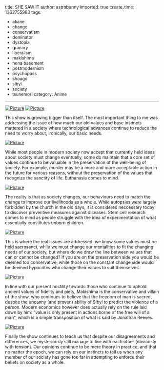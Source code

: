 title: SHE SAW IT
author: astrobunny
imported: true
create_time: 1362755983
tags:
- akane
- change
- conservatism
- dominator
- dystopia
- granary
- liberalism
- makishima
- nona basement
- postmodernism
- psychopass
- shougo
- sibyl
- society
- tsunemori
category: Anime
---
 [![](wp-uploads/2013/03/wpid-Commie-Psycho-Pass-20-F7CAD90B_0-500x281.jpg "Picture")](/images/wp-uploads/2013/03/wpid-Commie-Psycho-Pass-20-F7CAD90B_0.jpg)<!--more--> [![](wp-uploads/2013/03/wpid-Commie-Psycho-Pass-20-F7CAD90B_1-500x281.jpg "Picture")](/images/wp-uploads/2013/03/wpid-Commie-Psycho-Pass-20-F7CAD90B_1.jpg)  
  
This show is growing bigger than itself. The most important thing to me was addressing the issue of how much our old values and base instincts mattered in a society where technological advances continue to reduce the need to worry about, ironically, our basic needs.  
  
 [![](wp-uploads/2013/03/wpid-Commie-Psycho-Pass-20-F7CAD90B_2-500x281.jpg "Picture")](/images/wp-uploads/2013/03/wpid-Commie-Psycho-Pass-20-F7CAD90B_2.jpg)  
  
While most people in modern society now accept that currently held ideas about society must change eventually, some do maintain that a core set of values continue to be valuable in the preservation of the well-being of society. For example, murder may be a more and more acceptable action in the future for various reasons, without the preservation of the values that recognize the sanctity of life. Euthanasia comes to mind.  
  
 [![](wp-uploads/2013/03/wpid-Commie-Psycho-Pass-20-F7CAD90B_3-500x281.jpg "Picture")](/images/wp-uploads/2013/03/wpid-Commie-Psycho-Pass-20-F7CAD90B_3.jpg)  
  
The reality is that as society changes, our behaviours need to match the change to improve our livelihoods as a whole. While autopsies were largely forbidden by the church in the old days, it is considered neccessary today to discover preventive measures against diseases. Stem cell research comes to mind as people struggle with the idea of experimentation of what essentially constitutes unborn children.  
  
 [![](wp-uploads/2013/03/wpid-Commie-Psycho-Pass-20-F7CAD90B_4-500x281.jpg "Picture")](/images/wp-uploads/2013/03/wpid-Commie-Psycho-Pass-20-F7CAD90B_4.jpg)  
  
This is where the real issues are addressed: we know some values must be held sacrosanct, while we must change our mentalities to fit the changing needs of our society, but where do we draw the line between values that can or cannot be changed? If you are on the preservation side you would be deemed too conservative, while those on the constant change side would be deemed hypocrites who change their values to suit themselves.  
  
 [![](wp-uploads/2013/03/wpid-Commie-Psycho-Pass-20-F7CAD90B_5-500x281.jpg "Picture")](/images/wp-uploads/2013/03/wpid-Commie-Psycho-Pass-20-F7CAD90B_5.jpg)  
  
In line with our present hostility towards those who continue to uphold ancient values of fidelity and piety, Makishima is the conservative and villain of the show, who continues to believe that the freedom of man is sacred, despite the uncanny (and proven) ability of Sibyl to predict the violence of a person. Modern economics however does actually rely on the rule laid down by him: "value is only present in actions borne of the free will of a man", which is a simple transposition of what is said by Jonathan Reeves.   
  
 [![](wp-uploads/2013/03/wpid-Commie-Psycho-Pass-20-F7CAD90B_6-500x281.jpg "Picture")](/images/wp-uploads/2013/03/wpid-Commie-Psycho-Pass-20-F7CAD90B_6.jpg)  
  
Finally the show continues to teach us that despite our disagreements and differences, we mysteriously still manage to live with each other (obviously with tension). Our opinions continue to be mere theory in practice, and that no matter the epoch, we can rely on our instincts to tell us when any member of our society has gone too far in attempting to enforce their beliefs on society as a whole.